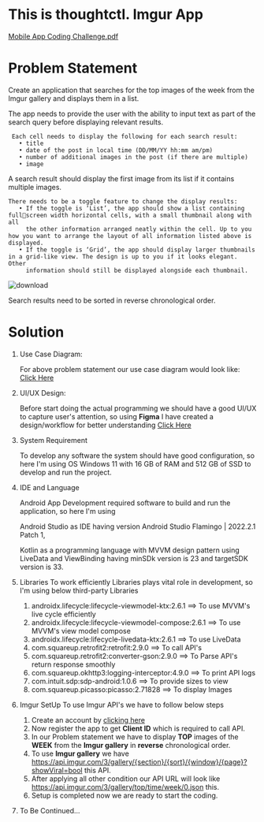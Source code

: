 # This is thoughtctl. Imgur App 

[Mobile App Coding Challenge.pdf](https://github.com/piyushpk/Imgur-App/files/12565551/Mobile.App.Coding.Challenge.pdf)

# Problem Statement
   Create an application that searches for the top images of the week from the Imgur gallery and displays them in a list. 
   
   The app needs to provide the user with the ability to input text as part of the search query before displaying relevant results.
   
     Each cell needs to display the following for each search result:
       • title
       • date of the post in local time (DD/MM/YY hh:mm am/pm)
       • number of additional images in the post (if there are multiple)
       • image
   
   
   A search result should display the first image from its list if it contains multiple images.
    
    There needs to be a toggle feature to change the display results:
       • If the toggle is ‘List’, the app should show a list containing fullscreen width horizontal cells, with a small thumbnail along with all
         the other information arranged neatly within the cell. Up to you how you want to arrange the layout of all information listed above is displayed.
       • If the toggle is ‘Grid’, the app should display larger thumbnails in a grid-like view. The design is up to you if it looks elegant. Other
         information should still be displayed alongside each thumbnail.

  ![download](https://github.com/piyushpk/Imgur-App/assets/20608436/81de39a8-1254-4edf-afb5-b1bd1423171d)

  Search results need to be sorted in reverse chronological order.

  

# Solution
  1. Use Case Diagram:

     For above problem statement our use case diagram would look like: [Click Here](https://drive.google.com/file/d/1SfMt0uwWZFiwZc9WN_sTBBgPksNPbdvB/view?usp=sharing)

  2. UI/UX Design:

     Before start doing the actual programming we should have a good UI/UX to capture user's attention, so using **Figma** I have created a design/workflow for better understanding
     [Click Here](https://www.figma.com/proto/zOuJkJH6GbWC8DvzAbKN9J/thoughtctl---Imgur-Gallery-App-UI%2FUX-Design?type=design&node-id=23-114&t=VePUxKfz5WxhAJRH-0&scaling=min-zoom&page-id=0%3A1&starting-point-node-id=23%3A114)
     
  3. System Requirement

      To develop any software the system should have good configuration, so here I'm using OS Windows 11 with 16 GB of RAM and 512 GB of SSD to develop and run the project.
     
  4. IDE and Language

     Android App Development required software to build and run the application, so here I'm using

     Android Studio as IDE having version Android Studio Flamingo | 2022.2.1 Patch 1,

     Kotlin as a programming language with MVVM design pattern using LiveData and ViewBinding having minSDk version is 23 and targetSDK version is 33.
     

  5. Libraries
     To work efficiently Libraries plays vital role in development, so I'm using below third-party Libraries
     
     1. androidx.lifecycle:lifecycle-viewmodel-ktx:2.6.1 ==> To use MVVM's live cycle efficiently
     2. androidx.lifecycle:lifecycle-viewmodel-compose:2.6.1 ==> To use MVVM's view model compose
     3. androidx.lifecycle:lifecycle-livedata-ktx:2.6.1 ==> To use LiveData
     4. com.squareup.retrofit2:retrofit:2.9.0 ==> To call API's
     5. com.squareup.retrofit2:converter-gson:2.9.0 ==> To Parse API's return response smoothly
     6. com.squareup.okhttp3:logging-interceptor:4.9.0 ==> To print API logs
     7. com.intuit.sdp:sdp-android:1.0.6 ==> To provide sizes to view
     8. com.squareup.picasso:picasso:2.71828 ==> To display Images
    
  7. Imgur SetUp
     To use Imgur API's we have to follow below steps

     1. Create an account by [clicking here](https://imgur.com/signin?redirect=http%3A%2F%2Fapi.imgur.com%2Foauth2%2Faddclient)
     2. Now register the app to get **Client ID** which is required to call API.
     3. In our Problem statement we have to display **TOP** images of the **WEEK** from the **Imgur gallery** in **reverse** chronological order.
     4. To use **Imgur gallery** we have https://api.imgur.com/3/gallery/{section}/{sort}/{window}/{page}?showViral=bool this API.
     5. After applying all other condition our API URL will look like https://api.imgur.com/3/gallery/top/time/week/0.json this.
     6. Setup is completed now we are ready to start the coding.
    
  8. To Be Continued...

     
    
  
